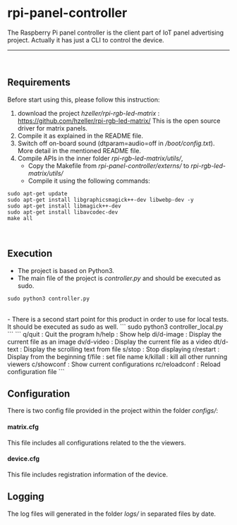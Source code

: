 # rpi-panel-controller
The Raspberry Pi panel controller is the client part of IoT panel advertising project.
Actually it has just a CLI to control the device.

-------------------
<br>

## Requirements
Before start using this, please follow this instruction:
1. download the project *hzeller/rpi-rgb-led-matrix* :
https://github.com/hzeller/rpi-rgb-led-matrix/
This is the open source driver for matrix panels.
2. Compile it as explained in the README file.
3. Switch off on-board sound (dtparam=audio=off in */boot/config.txt*). More detail in the mentioned README file.
4. Compile APIs in the inner folder *rpi-rgb-led-matrix/utils/*, 
   - Copy the Makefile from  *rpi-panel-controller/externs/*  to  *rpi-rgb-led-matrix/utils/*
   - Compile it using the following commands:
```
sudo apt-get update
sudo apt-get install libgraphicsmagick++-dev libwebp-dev -y
sudo apt-get install libmagick++-dev
sudo apt-get install libavcodec-dev
make all
```
<br>

## Execution
- The project is based on Python3.
- The main file of the project is *controller.py* and should be executed as sudo.
```
sudo python3 controller.py
```
<br>
- There is a second start point for this product in order to use for local tests. It should be executed as sudo as well.
```
sudo python3 controller_local.py
```
```
q/quit      : Quit the program
h/help      : Show help
di/d-image  : Display the current file as an image
dv/d-video  : Display the current file as a video
dt/d-text   : Display the scrolling text from file
s/stop      : Stop displaying
r/restart   : Display from the beginning
f/file      : set file name
k/killall   : kill all other running viewers
c/showconf  : Show current configurations
rc/reloadconf : Reload configuration file
```
<br>

## Configuration
There is two config file provided in the project within the folder *configs/*:
#### **matrix.cfg**
  This file includes all configurations related to the the viewers.
#### **device.cfg**
  This file includes registration information of the device.
<br>

## Logging
The log files will generated in the folder *logs/* in separated files by date.

